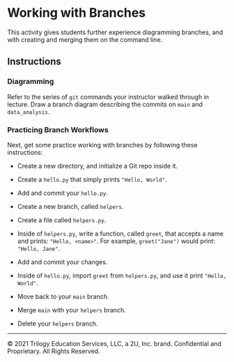 # Working with Branches

This activity gives students further experience diagramming branches, and with creating and merging them on the command line.

## Instructions

### Diagramming

Refer to the series of `git` commands your instructor walked through in lecture. Draw a branch diagram describing the commits on `main` and `data_analysis`.

### Practicing Branch Workflows

Next, get some practice working with branches by following these instructions:

 * Create a new directory, and initialize a Git repo inside it.

 * Create a `hello.py` that simply prints `"Hello, World"`.

 * Add and commit your `hello.py`.

 * Create a new branch, called `helpers`.
 
 * Create a file called `helpers.py`.

 * Inside of `helpers.py`, write a function, called `greet`, that accepts a name and prints: `"Hello, <name>"`. For example, `greet("Jane")` would print: `"Hello, Jane"`.

 * Add and commit your changes.
 
 * Inside of `hello.py`, import `greet` from `helpers.py`, and use it print `"Hello, World"`.

 * Move back to your `main` branch.

 * Merge `main` with your `helpers` branch.

 * Delete your `helpers` branch.

 ---

 © 2021 Trilogy Education Services, LLC, a 2U, Inc. brand. Confidential and Proprietary. All Rights Reserved.

